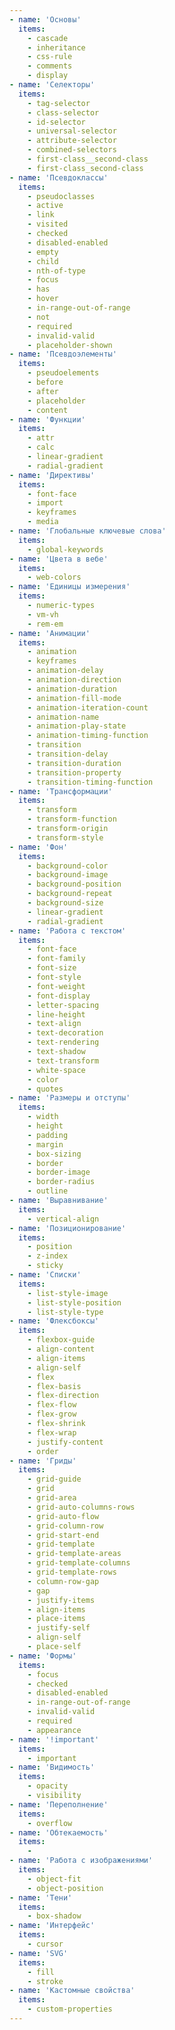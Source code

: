 ```yaml
---
- name: 'Основы'
  items:
    - cascade
    - inheritance
    - css-rule
    - comments
    - display
- name: 'Селекторы'
  items:
    - tag-selector
    - class-selector
    - id-selector
    - universal-selector
    - attribute-selector
    - combined-selectors
    - first-class__second-class
    - first-class_second-class
- name: 'Псевдоклассы'
  items:
    - pseudoclasses
    - active
    - link
    - visited
    - checked
    - disabled-enabled
    - empty
    - child
    - nth-of-type
    - focus
    - has
    - hover
    - in-range-out-of-range
    - not
    - required
    - invalid-valid
    - placeholder-shown
- name: 'Псевдоэлементы'
  items:
    - pseudoelements
    - before
    - after
    - placeholder
    - content
- name: 'Функции'
  items:
    - attr
    - calc
    - linear-gradient
    - radial-gradient
- name: 'Директивы'
  items:
    - font-face
    - import
    - keyframes
    - media
- name: 'Глобальные ключевые слова'
  items:
    - global-keywords
- name: 'Цвета в вебе'
  items:
    - web-colors
- name: 'Единицы измерения'
  items:
    - numeric-types
    - vm-vh
    - rem-em
- name: 'Анимации'
  items:
    - animation
    - keyframes
    - animation-delay
    - animation-direction
    - animation-duration
    - animation-fill-mode
    - animation-iteration-count
    - animation-name
    - animation-play-state
    - animation-timing-function
    - transition
    - transition-delay
    - transition-duration
    - transition-property
    - transition-timing-function
- name: 'Трансформации'
  items:
    - transform
    - transform-function
    - transform-origin
    - transform-style
- name: 'Фон'
  items:
    - background-color
    - background-image
    - background-position
    - background-repeat
    - background-size
    - linear-gradient
    - radial-gradient
- name: 'Работа с текстом'
  items:
    - font-face
    - font-family
    - font-size
    - font-style
    - font-weight
    - font-display
    - letter-spacing
    - line-height
    - text-align
    - text-decoration
    - text-rendering
    - text-shadow
    - text-transform
    - white-space
    - color
    - quotes
- name: 'Размеры и отступы'
  items:
    - width
    - height
    - padding
    - margin
    - box-sizing
    - border
    - border-image
    - border-radius
    - outline
- name: 'Выравнивание'
  items:
    - vertical-align
- name: 'Позиционирование'
  items:
    - position
    - z-index
    - sticky
- name: 'Списки'
  items:
    - list-style-image
    - list-style-position
    - list-style-type
- name: 'Флексбоксы'
  items:
    - flexbox-guide
    - align-content
    - align-items
    - align-self
    - flex
    - flex-basis
    - flex-direction
    - flex-flow
    - flex-grow
    - flex-shrink
    - flex-wrap
    - justify-content
    - order
- name: 'Гриды'
  items:
    - grid-guide
    - grid
    - grid-area
    - grid-auto-columns-rows
    - grid-auto-flow
    - grid-column-row
    - grid-start-end
    - grid-template
    - grid-template-areas
    - grid-template-columns
    - grid-template-rows
    - column-row-gap
    - gap
    - justify-items
    - align-items
    - place-items
    - justify-self
    - align-self
    - place-self
- name: 'Формы'
  items:
    - focus
    - checked
    - disabled-enabled
    - in-range-out-of-range
    - invalid-valid
    - required
    - appearance
- name: '!important'
  items:
    - important
- name: 'Видимость'
  items:
    - opacity
    - visibility
- name: 'Переполнение'
  items:
    - overflow
- name: 'Обтекаемость'
  items:
    -
- name: 'Работа с изображениями'
  items:
    - object-fit
    - object-position
- name: 'Тени'
  items:
    - box-shadow
- name: 'Интерфейс'
  items:
    - cursor
- name: 'SVG'
  items:
    - fill
    - stroke
- name: 'Кастомные свойства'
  items:
    - custom-properties
---
```

